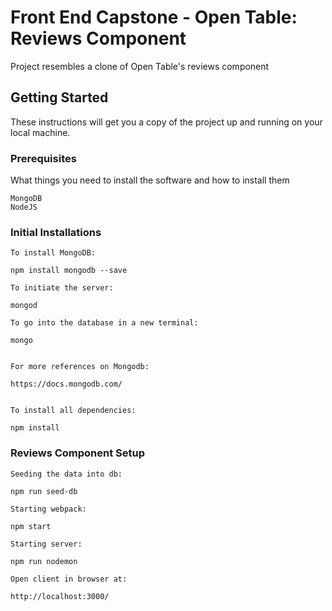 # Front End Capstone - Open Table: Reviews Component

Project resembles a clone of Open Table's reviews component

## Getting Started

These instructions will get you a copy of the project up and running on your local machine.

### Prerequisites

What things you need to install the software and how to install them

```
MongoDB
NodeJS
```

### Initial Installations


```
To install MongoDB: 

npm install mongodb --save

To initiate the server:

mongod

To go into the database in a new terminal:

mongo


For more references on Mongodb: 

https://docs.mongodb.com/


To install all dependencies:

npm install

```

### Reviews Component Setup

```
Seeding the data into db:

npm run seed-db

Starting webpack:

npm start

Starting server:

npm run nodemon

Open client in browser at: 

http://localhost:3000/


```

